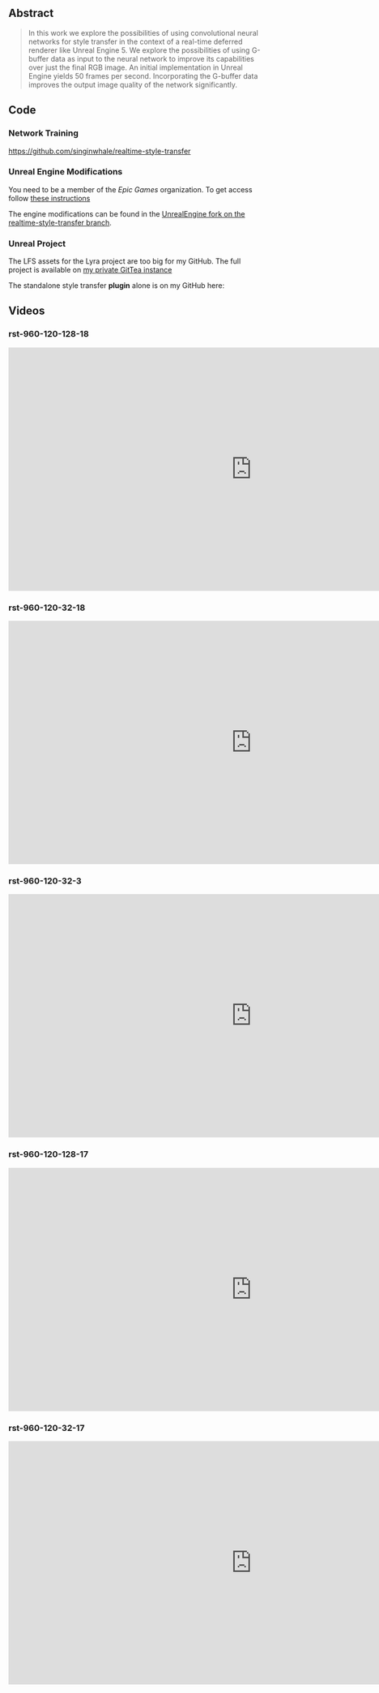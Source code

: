
## Abstract

> In this work we explore the possibilities of using convolutional neural networks for style transfer in the context of a real-time deferred renderer like Unreal Engine 5. We explore the possibilities of using G-buffer data as input to the neural network to improve its capabilities over just the final RGB image. An initial implementation in Unreal Engine yields 50 frames per second. Incorporating the G-buffer data improves the output image quality of the network significantly.

## Code

### Network Training

https://github.com/singinwhale/realtime-style-transfer

### Unreal Engine Modifications

You need to be a member of the _Epic Games_ organization. 
To get access follow [these instructions](https://www.unrealengine.com/en-US/ue-on-github)

The engine modifications can be found in the
[UnrealEngine fork on the realtime-style-transfer branch](https://github.com/singinwhale/UnrealEngine/tree/realtime-style-transfer).

### Unreal Project 

The LFS assets for the Lyra project are too big for my GitHub. 
The full project is available on [my private GitTea instance](https://git.singinwhale.com/singinwhale/RealtimeStyleTransferRuntime)

The standalone style transfer **plugin** alone is on my GitHub here:   

## Videos

### rst-960-120-128-18
<iframe width="960" height="480" 
src="https://www.youtube-nocookie.com/embed/x51uoaF6rGY" frameborder="0" allow="autoplay; encrypted-media" allowfullscreen></iframe>


### rst-960-120-32-18
<iframe width="960" height="480" 
src="https://www.youtube-nocookie.com/embed/bjWtSlDXMBM" frameborder="0" allow="autoplay; encrypted-media" allowfullscreen></iframe>


### rst-960-120-32-3
<iframe width="960" height="480" 
src="https://www.youtube-nocookie.com/embed/bsCiJekEjrw" frameborder="0" allow="autoplay; encrypted-media" allowfullscreen></iframe>


### rst-960-120-128-17
<iframe width="960" height="480" 
src="https://www.youtube-nocookie.com/embed/upCAFem6tdE" frameborder="0" allow="autoplay; encrypted-media" allowfullscreen></iframe>


### rst-960-120-32-17
<iframe width="960" height="480" 
src="https://www.youtube-nocookie.com/embed/2mwpBTuS9M4" frameborder="0" allow="autoplay; encrypted-media" allowfullscreen></iframe>


